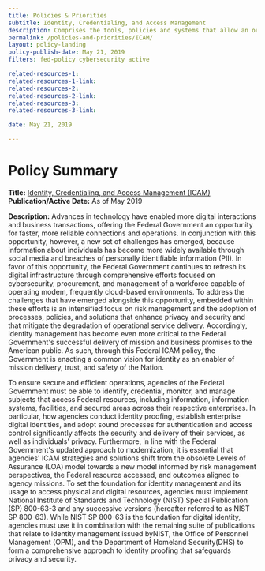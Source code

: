 ```yaml
---
title: Policies & Priorities
subtitle: Identity, Credentialing, and Access Management
description: Comprises the tools, policies and systems that allow an organization to manage, monitor and secure access to protected resources.
permalink: /policies-and-priorities/ICAM/
layout: policy-landing
policy-publish-date: May 21, 2019
filters: fed-policy cybersecurity active

related-resources-1:
related-resources-1-link:
related-resources-2:
related-resources-2-link:
related-resources-3:
related-resources-3-link:

date: May 21, 2019

---
```

# Policy Summary #

**Title:** [Identity, Credentialing, and Access Management (ICAM)](https://www.whitehouse.gov/wp-content/uploads/2019/05/M-19-17.pdf)<br>
**Publication/Active Date:** As of May 2019

**Description:** Advances in technology have enabled more digital interactions and business transactions, offering the Federal Government an opportunity for faster, more reliable connections and operations. In conjunction with this opportunity, however, a new set of challenges has emerged, because information about individuals has become more widely available through social media and breaches of personally identifiable information (PII). In favor of this opportunity, the Federal Government continues to refresh its digital infrastructure through comprehensive efforts focused on cybersecurity, procurement, and management of a workforce capable of operating modem, frequently cloud-based environments. To address the challenges that have emerged alongside this opportunity, embedded within these efforts is an intensified focus on risk management and the adoption of processes, policies, and solutions that enhance privacy and security and that mitigate the degradation of operational service delivery. Accordingly, identity management has become even more critical to the Federal Government's successful delivery of mission and business promises to the American public. As such, through this Federal ICAM policy, the Government is enacting a common vision for identity as an enabler of mission delivery, trust, and safety of the Nation.

To ensure secure and efficient operations, agencies of the Federal Government must be able to identify, credential, monitor, and manage subjects that access Federal resources, including information, information systems, facilities, and secured areas across their respective enterprises. In particular, how agencies conduct identity proofing, establish enterprise digital identities, and adopt sound processes for authentication and access control significantly affects the security and delivery of their services, as well as individuals' privacy. Furthermore, in line with the Federal Government's updated approach to modernization, it is essential that agencies' ICAM strategies and solutions shift from the obsolete Levels of Assurance (LOA) model towards a new model informed by risk management perspectives, the Federal resource accessed, and outcomes aligned to agency missions. To set the foundation for identity management and its usage to access physical and digital resources, agencies must implement National Institute of Standards and Technology (NIST) Special Publication (SP) 800-63-3 and any successive versions (hereafter referred to as NIST SP 800-63). While NIST SP 800-63 is the foundation for digital identity, agencies must use it in combination with the remaining suite of publications that relate to identity management issued byNIST, the Office of Personnel Management (OPM), and the Department of Homeland Security(DHS) to form a comprehensive approach to identity proofing that safeguards privacy and security.
